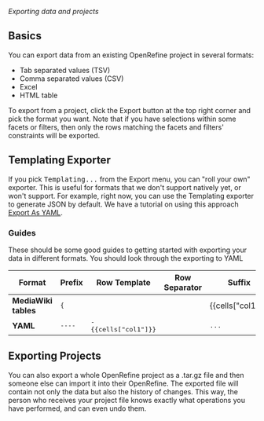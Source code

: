 _Exporting data and projects_

## Basics

You can export data from an existing OpenRefine project in several formats:

- Tab separated values (TSV)
- Comma separated values (CSV)
- Excel
- HTML table

To export from a project, click the Export button at the top right corner and pick the format you want. Note that if you have selections within some facets or filters, then only the rows matching the facets and filters' constraints will be exported.

## Templating Exporter

If you pick <tt>Templating...</tt> from the Export menu, you can "roll your own" exporter. This is useful for formats that we don't support natively yet, or won't support. For example, right now, you can use the Templating exporter to generate JSON by default. We have a tutorial on using this approach [Export As YAML](export+your+data+as+YAML).

### Guides

These should be some good guides to getting started with exporting your data in different formats. You should look through the exporting to YAML

| Format | Prefix | Row Template | Row Separator | Suffix |
| --- | --- | --- | --- | --- |
| **MediaWiki tables** | <tt>{|</tt> | <tt>| {{cells["col1"]}}</tt> | <tt>|-</tt> | <tt>|}</tt> |
| **YAML** | <tt>----</tt> | <tt>- {{cells["col1"]}}</tt> | | <tt>...</tt> |

## Exporting Projects

You can also export a whole OpenRefine project as a .tar.gz file and then someone else can import it into their OpenRefine. The exported file will contain not only the data but also the history of changes. This way, the person who receives your project file knows exactly what operations you have performed, and can even undo them.

